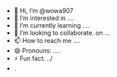 - 👋 Hi, I’m @wowa907
- 👀 I’m interested in ....
- 🌱 I’m currently learning ....
- 💞️ I’m looking to collaborate. on ...
- 📫 How to reach me ....
- 😄 Pronouns: ....
- ⚡ Fun fact: ../
- .

<!---
wowa907/wowa907 is a ✨ special ✨ repository because its `README.md` (this file) appears on your GitHub profile.
You can click the Preview link to take a look at your changes.
--->
